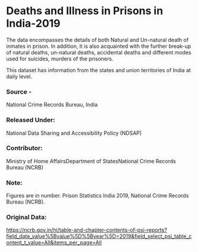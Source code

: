 # Deaths and Illness in Prisons in India-2019
The data encompasses the details of both Natural and Un-natural death of inmates in prison. In addition, it is also acquainted with the further break-up of natural deaths, un-natural deaths, accidental deaths and different modes used for suicides, murders of the prisoners.

This dataset has information from the states and union territories of India at daily level.

### Source  - 
National Crime Records Bureau, India

### Released Under: 
National Data Sharing and Accessibility Policy (NDSAP)

### Contributor:
Ministry of Home AffairsDepartment of StatesNational Crime Records Bureau (NCRB)

### Note:
Figures are in number. Prison Statistics India 2019, National Crime Records Bureau (NCRB).

### Original Data:
https://ncrb.gov.in/hi/table-and-chapter-contents-of-psi-reports?field_date_value%5Bvalue%5D%5Byear%5D=2019&field_select_psi_table_content_t_value=All&items_per_page=All

